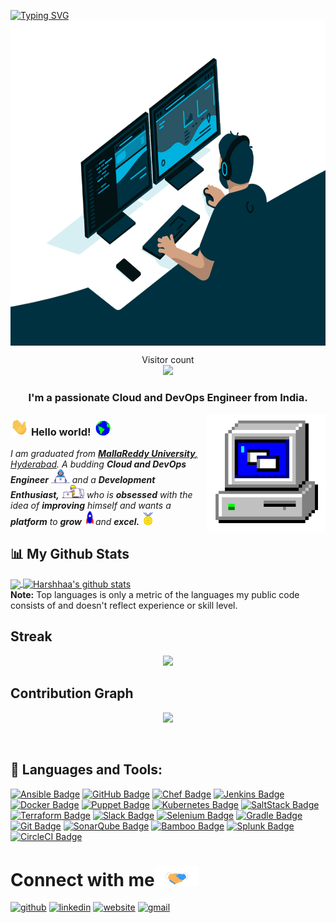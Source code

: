 [![Typing SVG](https://readme-typing-svg.herokuapp.com?font=Architects+Daughter&color=7AF79A&size=30&lines=Hey!+It's+Harshhaa!;I'm+a+Cloud+Developer...;I'm+a+Devops+Engineer;And+I'm+a+proud+Indian)](https://git.io/typing-svg)
</br>
      <img align="center" alt="GIF" src="https://github.com/harshhaareddy/harshhaareddy/blob/master/Assets/code.gif?raw=true" width="990" height="520" />

<p align="center"> 
  Visitor count<br>
  <img src="https://profile-counter.glitch.me/sagar-viradiya/count.svg/" />
</p>

<h3 align="center">I'm a passionate Cloud and DevOps Engineer from India.</h3>
<!-- 
    &nbsp; [![HitCount](http://hits.dwyl.com/IMMANUEL44/IMMANUEL44.svg)](http://hits.dwyl.com/IMMANUEL44/IMMANUEL44) 
-->

<img align="right" alt="PC GIF" src="https://github.com/harshhaareddy/harshhaareddy/blob/master/Assets/PC.gif" width="190" />

### <img src="https://github.com/harshhaareddy/harshhaareddy/blob/master/Assets/Hi.gif" width="29px"> **Hello world!** &nbsp;<img src="https://github.com/harshhaareddy/harshhaareddy/blob/master/Assets/Earth.gif" width="24px">

<p>
  <em>
    I am  graduated from <a href="https://www.mallareddyuniversity.ac.in/"> <b>MallaReddy University</b>, Hyderabad</a>.  
    A budding <b>Cloud and DevOps Engineer</b> <img src="https://github.com/harshhaareddy/harshhaareddy/blob/master/Assets/Developer.gif" width="30px"> and a <b>Development    Enthusiast,</b>&nbsp;<img src="https://github.com/harshhaareddy/harshhaareddy/blob/master/Assets/Designer.gif" width="36px">  who is <b>obsessed</b>
    with the idea of <b>improving</b> himself and wants a <b>platform</b> to 
    <b>grow</b> <img src="https://github.com/harshhaareddy/harshhaareddy/blob/master/Assets/Rocket.gif" width="18px">and 
    <b>excel.</b> <img src="https://github.com/harshhaareddy/harshhaareddy/blob/master/Assets/Medal.gif" width="20px">
  </em>  
</p>


## 📊 My Github Stats

 <a href="https://github.com/harshhaareddy">
  <img align="center" src="https://github-readme-stats.vercel.app/api/top-langs/?username=harshhaareddy&theme=vision-friendly-dark&hide_langs_below=1&count_private=true" />
 <a href="https://github.com/harshhaareddy">
 <img align="center" src="https://github-readme-stats.vercel.app/api?username=harshhaareddy&show_icons=true&theme=vision-friendly-dark&layout=compact&line_height=27&count_private=true" alt="Harshhaa's github stats"/>
 <a/>
     <br/>
  <b>Note:</b> Top languages is only a metric of the languages my public code consists of and doesn't reflect experience or skill level.


## Streak

<p align="center"><img src="https://github-readme-streak-stats.herokuapp.com/?user=harshhaareddy&theme=tokyonight&hide_rank=false&count_private=true&border_radius=10&line_height=28&hide_border=true&text_color=a3a3a3"/></p>
     
## Contribution Graph

<p align = "center">
 <img src="https://activity-graph.herokuapp.com/graph?username=harshhaareddy&text_color=a3a3a3&border_radius=10&line_height=28&hide_border=true&text_color=a3a3a3&theme=redical&area=true&area_color=a3a3a3"/>
</p>

</p>

<br />

</p>
    
## 🚀 Languages and Tools:


[![Ansible Badge](https://img.shields.io/badge/-Ansible-61DBFB?style=for-the-badge&labelColor=black&logo=ansible&logoColor=61DBFB)](#) [![GitHub Badge](https://img.shields.io/badge/-GitHub-F0DB4F?style=for-the-badge&labelColor=black&logo=github&logoColor=F0DB4F)](#) [![Chef Badge](https://img.shields.io/badge/-Chef-007acc?style=for-the-badge&labelColor=black&logo=chef&logoColor=007acc)](#) [![Jenkins Badge](https://img.shields.io/badge/-Jenkins-3C873A?style=for-the-badge&labelColor=black&logo=jenkins&logoColor=3C873A)](#) [![Docker Badge](https://img.shields.io/badge/-Docker-e535ab?style=for-the-badge&labelColor=black&logo=docker&logoColor=e535ab)](#) [![Puppet Badge](https://img.shields.io/badge/-Puppet-3C873A?style=for-the-badge&labelColor=black&logo=puppet&logoColor=3C873A)](#) [![Kubernetes Badge](https://img.shields.io/badge/-Kubernetes-61DBFB?style=for-the-badge&labelColor=black&logo=kubernetes&logoColor=61DBFB)](#) [![SaltStack Badge](https://img.shields.io/badge/-SaltStack-007acc?style=for-the-badge&labelColor=black&logo=saltstack&logoColor=007acc)](#) [![Terraform Badge](https://img.shields.io/badge/-Terraform-F0DB4F?style=for-the-badge&labelColor=black&logo=terraform&logoColor=F0DB4F)](#) [![Slack Badge](https://img.shields.io/badge/-Slack-e535ab?style=for-the-badge&labelColor=black&logo=slack&logoColor=e535ab)](#) [![Selenium Badge](https://img.shields.io/badge/-Selenium-e74c3c?style=for-the-badge&labelColor=black&logo=selenium&logoColor=e74c3c)](#) [![Gradle Badge](https://img.shields.io/badge/-Gradle-61DBFB?style=for-the-badge&labelColor=black&logo=gradle&logoColor=61DBFB)](#) [![Git Badge](https://img.shields.io/badge/-Git-3C873A?style=for-the-badge&labelColor=black&logo=git&logoColor=3C873A)](#) [![SonarQube Badge](https://img.shields.io/badge/-SonarQube-F0DB4F?style=for-the-badge&labelColor=black&logo=sonarqube&logoColor=F0DB4F)](#) [![Bamboo Badge](https://img.shields.io/badge/-Bamboo-e535ab?style=for-the-badge&labelColor=black&logo=bamboo&logoColor=e535ab)](#) [![Splunk Badge](https://img.shields.io/badge/-Splunk-e74c3c?style=for-the-badge&labelColor=black&logo=splunk&logoColor=e74c3c)](#) [![CircleCI Badge](https://img.shields.io/badge/-CircleCI-007acc?style=for-the-badge&labelColor=black&logo=circleci&logoColor=007acc)](#)

# Connect with me<img src="https://github.com/harshhaareddy/harshhaareddy/blob/master/Assets/Handshake.gif" height="32px">


[<img src='https://cdn.jsdelivr.net/npm/simple-icons@3.0.1/icons/github.svg' alt='github' height='40'>](https://github.com/Harshhaa-Dev-Projects)  [<img src='https://cdn.jsdelivr.net/npm/simple-icons@3.0.1/icons/linkedin.svg' alt='linkedin' height='40'>](https://www.linkedin.com/in/harshhaa-vardhan-reddy-5b4866113/)  [<img src='https://cdn.jsdelivr.net/npm/simple-icons@3.0.1/icons/icloud.svg' alt='website' height='40'>](https://harshhaa-dev-projects.github.io/)  [<img src='https://cdn.jsdelivr.net/npm/simple-icons@3.0.1/icons/gmail.svg' alt='gmail' height='40'>](harshhaa03@gmail.com)  
